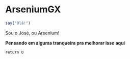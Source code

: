 # ArseniumGX

```ts
say("Olá!")
```

   Sou o José, ou Arsenium!
   
   <strong>Pensando em alguma tranqueira pra melhorar isso aqui</strong>
   
```node
return 0
```

<!---
ArseniumGX/ArseniumGX is a ✨ special ✨ repository because its `README.md` (this file) appears on your GitHub profile.
You can click the Preview link to take a look at your changes.
--->
